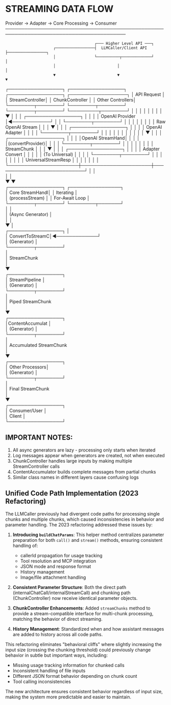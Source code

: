 STREAMING DATA FLOW
===================

Provider → Adapter → Core Processing → Consumer
────────────────────────────────────────────────────────────────────────────────────────

                                           ┌─── Higher Level API ───┐
                         ┌─────────────────┤  LLMCaller/Client API  ├─────────────────┐
                         │                 └──────────┬─────────────┘                 │
                         │                           │                                │
                         ▼                           ▼                                ▼
┌─────────────────┐    ┌─────────────────┐    ┌─────────────────┐         ┌──────────────────┐
│   API Request   │    │ StreamController│    │ ChunkController │         │ Other Controllers│
└────────┬────────┘    └────────┬────────┘    └────────┬────────┘         └─────────┬────────┘
         │                      │                      │                            │
         │                      │                      │                            │
         ▼                      │                      │                            │
┌─────────────────┐             │                      │                            │
│ OpenAI Provider │◄────────────┘                      │                            │
└────────┬────────┘             │                      │                            │
         │                      │                      │                            │
         │  Raw OpenAI Stream   │                      │                            │
         ▼                      │                      │                            │
┌─────────────────┐             │                      │                            │
│ OpenAI Adapter  │             │                      │                            │
└────────┬────────┘             │                      │                            │
         │                      │                      │                            │
         │                      │                      │                            │
         ▼                      │                      │                            │
┌─────────────────┐             │                      │                            │
│OpenAI StreamHand│             │                      │                            │
│(convertProvider)│             │                      │                            │
└────────┬────────┘             │                      │                            │
         │                      │                      │                            │
         │  StreamChunk         │                      │                            │
         ▼                      │                      │                            │
┌─────────────────┐             │                      │                            │
│ Adapter Convert │             │                      │                            │
│ (To Universal)  │             │                      │                            │
└────────┬────────┘             │                      │                            │
         │                      │                      │                            │
         │ UniversalStreamResp  │                      │                            │
         │                      │                      │                            │
         └──────────────────────┼──────────────────────┼────────────────────────────┘
                                │                      │                             
                                │                      │                             
                                ▼                      ▼                             
                      ┌─────────────────┐     ┌────────────────┐                    
                      │ Core StreamHandl│     │    Iterating   │                    
                      │ (processStream) │     │ For-Await Loop │                    
                      └────────┬────────┘     └────────┬───────┘                    
                               │                       │                             
                               │ (Async Generator)     │                             
                               │                       │                             
                               ▼                       │                             
                      ┌─────────────────┐              │                             
                      │ ConvertToStreamC│◄─────────────┘                             
                      │   (Generator)   │                                            
                      └────────┬────────┘                                            
                               │                                                     
                               │ StreamChunk                                         
                               │                                                     
                               ▼                                                     
                      ┌─────────────────┐                                            
                      │  StreamPipeline │                                            
                      │   (Generator)   │                                            
                      └────────┬────────┘                                            
                               │                                                     
                               │ Piped StreamChunk                                   
                               │                                                     
                               ▼                                                     
                      ┌─────────────────┐                                            
                      │ContentAccumulat │                                            
                      │   (Generator)   │                                            
                      └────────┬────────┘                                            
                               │                                                     
                               │ Accumulated StreamChunk                             
                               │                                                     
                               ▼                                                     
                      ┌─────────────────┐                                            
                      │ Other Processors│                                            
                      │   (Generator)   │                                            
                      └────────┬────────┘                                            
                               │                                                     
                               │ Final StreamChunk                                   
                               │                                                     
                               ▼                                                     
                      ┌─────────────────┐                                            
                      │  Consumer/User  │                                            
                      │     Client      │                                            
                      └─────────────────┘                                            

IMPORTANT NOTES:
---------------
1. All async generators are lazy - processing only starts when iterated
2. Log messages appear when generators are created, not when executed
3. ChunkController handles large inputs by making multiple StreamController calls
4. ContentAccumulator builds complete messages from partial chunks
5. Similar class names in different layers cause confusing logs

## Unified Code Path Implementation (2023 Refactoring)

The LLMCaller previously had divergent code paths for processing single chunks and multiple chunks, which caused inconsistencies in behavior and parameter handling. The 2023 refactoring addressed these issues by:

1. **Introducing `buildChatParams`**: This helper method centralizes parameter preparation for both `call()` and `stream()` methods, ensuring consistent handling of:
   - callerId propagation for usage tracking
   - Tool resolution and MCP integration
   - JSON mode and response format 
   - History management
   - Image/file attachment handling

2. **Consistent Parameter Structure**: Both the direct path (internalChatCall/internalStreamCall) and chunking path (ChunkController) now receive identical parameter objects.

3. **ChunkController Enhancements**: Added `streamChunks` method to provide a stream-compatible interface for multi-chunk processing, matching the behavior of direct streaming.

4. **History Management**: Standardized when and how assistant messages are added to history across all code paths.

This refactoring eliminates "behavioral cliffs" where slightly increasing the input size (crossing the chunking threshold) could previously change behavior in subtle but important ways, including:
- Missing usage tracking information for chunked calls
- Inconsistent handling of file inputs
- Different JSON format behavior depending on chunk count
- Tool calling inconsistencies

The new architecture ensures consistent behavior regardless of input size, making the system more predictable and easier to maintain.